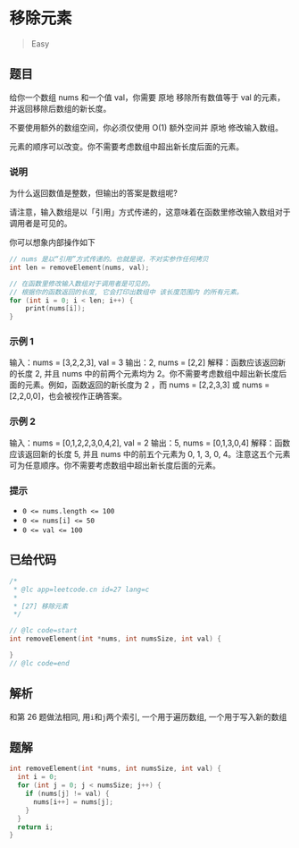 # 移除元素

> Easy

## 题目

给你一个数组 nums 和一个值 val，你需要 原地 移除所有数值等于 val 的元素，并返回移除后数组的新长度。

不要使用额外的数组空间，你必须仅使用 O(1) 额外空间并 原地 修改输入数组。

元素的顺序可以改变。你不需要考虑数组中超出新长度后面的元素。

### 说明

为什么返回数值是整数，但输出的答案是数组呢?

请注意，输入数组是以「引用」方式传递的，这意味着在函数里修改输入数组对于调用者是可见的。

你可以想象内部操作如下

```c
// nums 是以“引用”方式传递的。也就是说，不对实参作任何拷贝
int len = removeElement(nums, val);

// 在函数里修改输入数组对于调用者是可见的。
// 根据你的函数返回的长度, 它会打印出数组中 该长度范围内 的所有元素。
for (int i = 0; i < len; i++) {
    print(nums[i]);
}
```

### 示例 1

输入：nums = [3,2,2,3], val = 3
输出：2, nums = [2,2]
解释：函数应该返回新的长度 2, 并且 nums 中的前两个元素均为 2。你不需要考虑数组中超出新长度后面的元素。例如，函数返回的新长度为 2 ，而 nums = [2,2,3,3] 或 nums = [2,2,0,0]，也会被视作正确答案。

### 示例 2

输入：nums = [0,1,2,2,3,0,4,2], val = 2
输出：5, nums = [0,1,3,0,4]
解释：函数应该返回新的长度 5, 并且 nums 中的前五个元素为 0, 1, 3, 0, 4。注意这五个元素可为任意顺序。你不需要考虑数组中超出新长度后面的元素。

### 提示

- `0 <= nums.length <= 100`
- `0 <= nums[i] <= 50`
- `0 <= val <= 100`

## 已给代码

```c
/*
 * @lc app=leetcode.cn id=27 lang=c
 *
 * [27] 移除元素
 */

// @lc code=start
int removeElement(int *nums, int numsSize, int val) {

}
// @lc code=end
```

## 解析

和第 26 题做法相同, 用`i`和`j`两个索引, 一个用于遍历数组, 一个用于写入新的数组

## 题解

```c
int removeElement(int *nums, int numsSize, int val) {
  int i = 0;
  for (int j = 0; j < numsSize; j++) {
    if (nums[j] != val) {
      nums[i++] = nums[j];
    }
  }
  return i;
}
```
